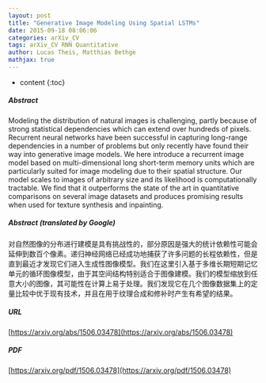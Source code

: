 ```yaml
---
layout: post
title: "Generative Image Modeling Using Spatial LSTMs"
date: 2015-09-18 08:06:06
categories: arXiv_CV
tags: arXiv_CV RNN Quantitative
author: Lucas Theis, Matthias Bethge
mathjax: true
---
```


* content
{:toc}

##### Abstract
Modeling the distribution of natural images is challenging, partly because of strong statistical dependencies which can extend over hundreds of pixels. Recurrent neural networks have been successful in capturing long-range dependencies in a number of problems but only recently have found their way into generative image models. We here introduce a recurrent image model based on multi-dimensional long short-term memory units which are particularly suited for image modeling due to their spatial structure. Our model scales to images of arbitrary size and its likelihood is computationally tractable. We find that it outperforms the state of the art in quantitative comparisons on several image datasets and produces promising results when used for texture synthesis and inpainting.

##### Abstract (translated by Google)
对自然图像的分布进行建模是具有挑战性的，部分原因是强大的统计依赖性可能会延伸到数百个像素。递归神经网络已经成功地捕获了许多问题的长程依赖性，但是直到最近才发现它们进入生成性图像模型。我们在这里引入基于多维长期短期记忆单元的循环图像模型，由于其空间结构特别适合于图像建模。我们的模型缩放到任意大小的图像，其可能性在计算上易于处理。我们发现它在几个图像数据集上的定量比较中优于现有技术，并且在用于纹理合成和修补时产生有希望的结果。

##### URL
[https://arxiv.org/abs/1506.03478](https://arxiv.org/abs/1506.03478)

##### PDF
[https://arxiv.org/pdf/1506.03478](https://arxiv.org/pdf/1506.03478)

